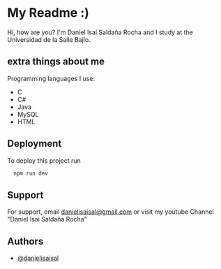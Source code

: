 # My Readme :)

Hi, how are you? I'm Daniel Isaí Saldaña Rocha and I study at the Universidad de la Salle Bajío.
## extra things about me

Programming languages I use:
- C
- C#
- Java
- MySQL
- HTML

## Deployment
To deploy this project run
```bash
  npm run dev
```

## Support
For support, email danielisaisal@gmail.com or visit my youtube Channel "Daniel Isai Saldaña Rocha"

## Authors
- [@danielisaisal](https://www.github.com/octokatherine)

